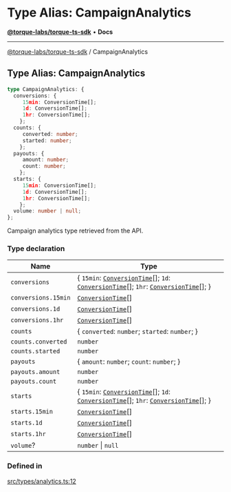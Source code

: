 # Type Alias: CampaignAnalytics

[**@torque-labs/torque-ts-sdk**](../) • **Docs**

***

[@torque-labs/torque-ts-sdk](../) / CampaignAnalytics

## Type Alias: CampaignAnalytics

```ts
type CampaignAnalytics: {
  conversions: {
     15min: ConversionTime[];
     1d: ConversionTime[];
     1hr: ConversionTime[];
    };
  counts: {
     converted: number;
     started: number;
    };
  payouts: {
     amount: number;
     count: number;
    };
  starts: {
     15min: ConversionTime[];
     1d: ConversionTime[];
     1hr: ConversionTime[];
    };
  volume: number | null;
};
```

Campaign analytics type retrieved from the API.

### Type declaration

| Name                | Type                                                                                                                                                    |
| ------------------- | ------------------------------------------------------------------------------------------------------------------------------------------------------- |
| `conversions`       | { `15min`: [`ConversionTime`](conversiontime.md)\[]; `1d`: [`ConversionTime`](conversiontime.md)\[]; `1hr`: [`ConversionTime`](conversiontime.md)\[]; } |
| `conversions.15min` | [`ConversionTime`](conversiontime.md)\[]                                                                                                                |
| `conversions.1d`    | [`ConversionTime`](conversiontime.md)\[]                                                                                                                |
| `conversions.1hr`   | [`ConversionTime`](conversiontime.md)\[]                                                                                                                |
| `counts`            | { `converted`: `number`; `started`: `number`; }                                                                                                         |
| `counts.converted`  | `number`                                                                                                                                                |
| `counts.started`    | `number`                                                                                                                                                |
| `payouts`           | { `amount`: `number`; `count`: `number`; }                                                                                                              |
| `payouts.amount`    | `number`                                                                                                                                                |
| `payouts.count`     | `number`                                                                                                                                                |
| `starts`            | { `15min`: [`ConversionTime`](conversiontime.md)\[]; `1d`: [`ConversionTime`](conversiontime.md)\[]; `1hr`: [`ConversionTime`](conversiontime.md)\[]; } |
| `starts.15min`      | [`ConversionTime`](conversiontime.md)\[]                                                                                                                |
| `starts.1d`         | [`ConversionTime`](conversiontime.md)\[]                                                                                                                |
| `starts.1hr`        | [`ConversionTime`](conversiontime.md)\[]                                                                                                                |
| `volume`?           | `number` \| `null`                                                                                                                                      |

### Defined in

[src/types/analytics.ts:12](https://github.com/torque-labs/torque-ts-sdk/blob/a30afeab92cb119627ec542f4c8aff2dd9faf383/src/types/analytics.ts#L12)
